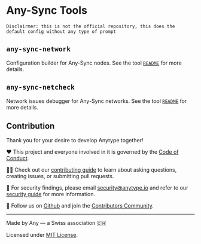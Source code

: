 # Any-Sync Tools
```
Disclairmer: this is not the official repository, this does the default config without any type of prompt
```
## `any-sync-network`

Configuration builder for Any-Sync nodes. 
See the tool [`README`](any-sync-network/README.md) for more details.

## `any-sync-netcheck`

Network issues debugger for Any-Sync networks.
See the tool [`README`](any-sync-netcheck/README.md) for more details.


## Contribution
Thank you for your desire to develop Anytype together!

❤️ This project and everyone involved in it is governed by the [Code of Conduct](https://github.com/anyproto/.github/blob/main/docs/CODE_OF_CONDUCT.md).

🧑‍💻 Check out our [contributing guide](https://github.com/anyproto/.github/blob/main/docs/CONTRIBUTING.md) to learn about asking questions, creating issues, or submitting pull requests.

🫢 For security findings, please email [security@anytype.io](mailto:security@anytype.io) and refer to our [security guide](https://github.com/anyproto/.github/blob/main/docs/SECURITY.md) for more information.

🤝 Follow us on [Github](https://github.com/anyproto) and join the [Contributors Community](https://github.com/orgs/anyproto/discussions).

---
Made by Any — a Swiss association 🇨🇭

Licensed under [MIT License](./LICENSE).

